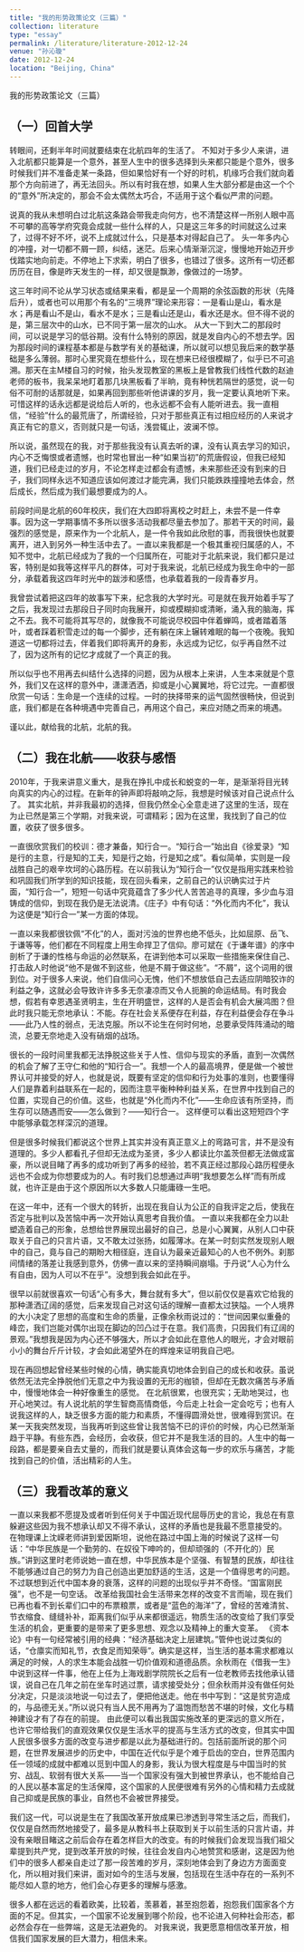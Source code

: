 ```yaml
---
title: "我的形势政策论文（三篇）"
collection: literature
type: "essay"
permalink: /literature/literature-2012-12-24
venue: "孙沁璇"
date: 2012-12-24
location: "Beijing, China"
---
```


我的形势政策论文（三篇）

## （一）回首大学

转眼间，还剩半年时间就要结束在北航四年的生活了。
不知对于多少人来讲，进入北航都只能算是一个意外，甚至人生中的很多选择到头来都只能是个意外，很多时候我们并不准备走某一条路，但如果恰好有一个好的时机，机缘巧合我们就向着那个方向前进了，再无法回头。所以有时我在想，如果人生大部分都是由这一个个的“意外”所决定的，那会不会太偶然太巧合，不适用于这个看似严肃的问题。
 
说真的我从未想明白过北航这条路会带我走向何方，也不清楚这样一所别人眼中高不可攀的高等学府究竟会成就一些什么样的人，只是这三年多的时间就这么过来了，过得不好不坏，说不上成就过什么，只是基本对得起自己了。
头一年多内心的冲撞，对一切都不屑一顾，纠结，迷茫。后来心情渐渐沉淀，慢慢地开始迈开步伐踏实地向前走。不停地上下求索，明白了很多，也错过了很多。这所有一切还都历历在目，像是昨天发生的一样，却又很是飘渺，像做过的一场梦。
 
这三年时间不论从学习状态或结果来看，都是呈一个周期的余弦函数的形状（先降后升），或者也可以用那个有名的“三境界”理论来形容：一是看山是山，看水是水；再是看山不是山，看水不是水；三是看山还是山，看水还是水。但不得不说的是，第三层次中的山水，已不同于第一层次的山水。
从大一下到大二的那段时间，可以说是学习的低谷期。没有什么特别的原因，就是发自内心的不想去学。因为那段时间的课程基本都是与数学有关的基础课，所以就可以想见我后来的数学基础是多么薄弱。那时心里究竟在想些什么，现在想来已经很模糊了，似乎已不可追溯。那天在主M楼自习的时候，抬头发现教室的黑板上是曾教我们线性代数的赵迪老师的板书，我呆呆地盯着那几块黑板看了半晌，竟有种恍若隔世的感觉，说一句俗不可耐的话那就是，如果再回到那些听他讲课的岁月，我一定要认真地听下来。
可惜这样的话永远都是说给后人听的，也永远都不会有人能听进去。我一直相信，“经验”什么的最荒唐了，所谓经验，只对于那些真正有过相应经历的人来说才真正有它的意义，否则就只是一句话，浅尝辄止，波澜不惊。
 
所以说，虽然现在的我，对于那些我没有认真去听的课，没有认真去学习的知识，内心不乏悔恨或者遗憾，也时常也冒出一种“如果当初”的荒唐假设，但我已经知道，我们已经走过的岁月，不论怎样走过都会有遗憾，未来那些还没有到来的日子，我们同样永远不知道应该如何渡过才能完满，我们只能跌跌撞撞地去体会，然后成长，然后成为我们最想要成为的人。
 
前段时间是北航的60年校庆，我们在大四即将离校之时赶上，未尝不是一件幸事。因为这一学期事情不多所以很多活动我都尽量去参加了。那若干天的时间，最强烈的感觉是，原来作为一个北航人，是一件令我如此欣慰的事，而我很快也就要离开，进入到另外一种生活中去了。一直以来我都是一个极其重视归属感的人，不知不觉中，北航已经成为了我的一个归属所在，可能对于北航来说，我们都只是过客，特别是如我等这样平凡的群体，可对于我来说，北航已经成为我生命中的一部分，承载着我这四年时光中的跋涉和感悟，也承载着我的一段青春岁月。
 
我曾尝试着把这四年的故事写下来，纪念我的大学时光。可是就在我开始着手写了之后，我发现过去那段日子同时向我展开，抑或模糊抑或清晰，涌入我的脑海，挥之不去。我不可能将其写尽的，就像我不可能说尽校园中伴着蝉鸣，或者踏着落叶，或者踩着积雪走过的每一个脚步，还有躺在床上辗转难眠的每一个夜晚。我知道这一切都将过去，伴着我们即将离开的身影，永远成为记忆，似乎再自然不过了，因为这所有的记忆才成就了一个真正的我。
 
所以似乎也不用再去纠结什么选择的问题，因为从根本上来讲，人生本来就是个意外，我们又在这样的意外中，潇潇洒洒，抑或是小心翼翼地，将它过完。一直都很欣赏一句话：生命是一个连续的过程。一时的抉择带来的运气固然很畅快，但说到底，我们都是在各种境遇中完善自己，再用这个自己，来应对随之而来的境遇。

谨以此，献给我的北航，北航的我。
 

## （二）我在北航——收获与感悟
 
2010年，于我来讲意义重大，是我在挣扎中成长和蜕变的一年，是渐渐将目光转向真实的内心的过程。在新年的钟声即将敲响之际，我想是时候该对自己说点什么了。
其实北航，并非我最初的选择，但我仍然全心全意走进了这里的生活，现在为止已然是第三个学期，对我来说，可谓精彩；因为在这里，我找到了自己的位置，收获了很多很多。
 
一直很欣赏我们的校训：德才兼备，知行合一。“知行合一”始出自《徐爱录》“知是行的主意，行是知的工夫，知是行之始，行是知之成”。看似简单，实则是一段战胜自己的艰辛坎坷的心路历程。在以前我认为“知行合一”仅仅是指用实践来检验和巩固我们所学到的知识技能，现在回头看来，之前自己的认识确实过于片面，“知行合一”，短短一句话中究竟蕴含了多少代人苦苦追寻的真理，多少血与泪铸成的信仰，到现在我仍是无法说清。《庄子》中有句话：“外化而内不化”，我认为这便是“知行合一”某一方面的体现。
 
一直以来我都很钦佩“不化”的人，面对污浊的世界也绝不低头，比如屈原、岳飞、于谦等等，他们都在不同程度上用生命捍卫了信仰。廖可斌在《于谦年谱》的序中剖析了于谦的性格与命运的必然联系，在讲到他本可以采取一些措施来保住自己、打击敌人时他说“他不是做不到这些，他是不屑于做这些”。“不屑”，这个词用的很到位。对于很多人来说，他们自信问心无愧，他们不想放低自己去适应阴暗狡诈的利益之争，这就必会导致许许多多无奈凄凉而又令人扼腕的命运结局。有时我会想，假若有幸恩遇圣贤明主，生在开明盛世，这样的人是否会有机会大展鸿图？但此时我只能无奈地承认：不能。存在社会关系便存在利益，存在利益便会存在争斗——此乃人性的弱点，无法克服。所以不论生在何时何地，总要承受阵阵涌动的暗流，总要无奈地走入没有硝烟的战场。
 
很长的一段时间里我都无法挣脱这些关于人性、信仰与现实的矛盾，直到一次偶然的机会了解了王守仁和他的“知行合一”。我想一个人的最高境界，便是做一个被世界认可并接受的好人，也就是说，既要有坚定的信仰和行为处事的准则，也要懂得人们是靠着利益联系在一起的，因而注意平衡种种利益关系，在世界中找到自己的位置，实现自己的价值。这些，也就是“外化而内不化”——生命应该有所坚持，而生存可以随遇而安——怎么做到？——知行合一。
这样便可以看出这短短四个字中能够承载怎样深沉的道理。
 
但是很多时候我们都说这个世界上其实并没有真正意义上的弯路可言，并不是没有道理的。多少人都看孔子但却无法成为圣贤，多少人都读比尔盖茨但都无法做成富豪，所以说目睹了再多的成功听到了再多的经验，若不真正经过那段心路历程便永远也不会成为你想要成为的人。有时我们总想通过声明“我想要怎么样”而有所成就，也许正是由于这个原因所以大多数人只能庸碌一生吧。
 
在这一年中，还有一个很大的转折，出现在我自认为公正的自我评定之后，使我在否定与批判以及苦恼中再一次开始认真思考自我价值。
一直以来我都在全力以赴塑造着自己的形象，总想给世界展现出最好的自己，总是小心翼翼，从别人口中获取关于自己的只言片语，又不敢太过张扬，如履薄冰。在某一时刻实然发现别人眼中的自己，竟与自己的期盼大相径庭，连自认为最亲近最知心的人也不例外。刹那间情绪的落差让我感到意外，仿佛一直以来的坚持瞬间崩塌。于丹说“人心为什么有自由，因为人可以不在乎”。没想到我会如此在乎。
 
很早以前就很喜欢一句话“心有多大，舞台就有多大”，但以前仅仅是喜欢它给我的那种潇洒辽阔的感觉，后来发现自己对这句话的理解一直都太过狭隘。一个人境界的大小决定了思想的高度和生命的质量，正像余秋雨说过的：“世间因果似重叠的峰峦，我们岂能对偶尔出现在脚边的凹凸过于在意。我们高贵，只因我们有辽阔的景观。”我想我是因为内心还不够强大，所以才会如此在意他人的眼光，才会对眼前小小的舞台斤斤计较，才会如此渴望外在的辉煌来证明我自己吧。
 
现在再回想起曾经某些时候的心情，确实能真切地体会到自己的成长和收获。虽说依然无法完全挣脱他们无意之中为我设置的无形的枷锁，但却在无数次痛苦与矛盾中，慢慢地体会一种好像重生的感觉。
在北航很累，也很充实；无助地哭过，也开心地笑过。有人说北航的学生智商高情商低，今后走上社会一定会吃亏；也有人说我这样的人，缺乏很多方面的能力和素质，不懂得圆滑处世，很难得到赏识。在某一天我突然发现，当我再听到这些曾让我苦恼不已的评价的时候，内心已然渐渐趋于平静。有些东西，会经历，会收获，但它并不是我生活的目的。人生中的每一段路，都是要亲自去丈量的，而我们就是要认真体会这每一步的欢乐与痛苦，才能找到自己的价值，活出精彩的人生。
 
## （三）我看改革的意义
 
一直以来我都不愿提及或者听到任何关于中国近现代屈辱历史的言论，我总在有意躲避这些因为我不想承认却又不得不承认，这样的矛盾也是我最不愿意接受的。
在物理课上沈嵘老师讲到爱因斯坦，说他在路过中国上海的时候说了这样一句话：“中华民族是一个勤劳的、在奴役下呻吟的，但却顽强的（不开化的）民族。”讲到这里时老师说她一直在想，中华民族本是个坚强、有智慧的民族，却往往不能够通过自己的努力为自己创造出更加舒适的生活，这是一个值得思考的问题。不过联想到近代中国本身的衰落，这样的问题的出现似乎并不奇怪。“国富刚民强”，也不是一句空话。
改革给我国社会生活带来怎样的改变不言而喻，现在我们已再也看不到长辈们口中的布票粮票，或者是“蓝色的海洋”了，曾经的苦难清贫、节衣缩食、缝缝补补，距离我们似乎从来都很遥远，物质生活的改变给了我们享受生活的机会，更重要的是带来了更多思想、观念以及精神上的重大变革。
《资本论》中有一句经常被引用的经典：“经济基础决定上层建筑。”管仲也说过类似的话，“仓廪实而知礼节，衣食足而知荣辱”。确实是这样，当生活的基本需求都难以满足的时候，人的求生本能会战胜一切价值观和道德品质。余秋雨在《借我一生》中说到这样一件事，他在上任为上海戏剧学院院长之后有一位老教师去找他承认错误，说自己在几年之前在坐车时逃过票，请求接受处分；但余秋雨并没有做任何处分决定，只是淡淡地说一句过去了，便把他送走。他在书中写到：“这是贫穷造成的，与品德无关。”所以说只有当人民不用再为了温饱而愁苦不堪的时候，文化与精神建设才有了存在的前提。
由此便可以看出我国实施改革的更深远的意义所在，也许它带给我们的直观效果仅仅是生活水平的提高与生活方式的改变，但其实中国人民很多很多方面的改变与进步都是以此为基础进行的。包括前面所说的那个问题，在世界发展进步的历史中，中国在近代似乎是个难于启齿的空白，世界范围内任一领域的成就中都难以觅到中国人的身影，我认为很大程度是与中国当时的贫穷、战乱、软弱有很大关系——当一个国家没有强大到被世界承认，也不能给自己的人民以基本富足的生活保障，这个国家的人民便很难有另外的心情和精力去成就自己抑或是民族的事业，自然也不会被世界接受。
 
我们这一代，可以说是生在了我国改革开放成果已渗透到寻常生活之后，而我们，仅仅是自然而然地接受了，最多是从教科书上获取到关于以前生活的只言片语，并没有亲眼目睹这之前后会存在着怎样巨大的改变。有的时候我们会发现当我们祖父辈提到共产党，提到改革开放的时候，往往会发自内心地赞赏和感谢，这是因为他们中的很多人都亲自走过了那一段苦难的岁月，深刻地体会到了身边方方面面变化，所以相对我们来讲，面对如今的生活与发展，包括现在生活中存在的一系列不能尽如人意的地方，他们会心存更多的理解与感激。
 
很多人都在远远的看着欧美，比较着，羡慕着，甚至抱怨着，抱怨我们国家各个方面的不足。但其实，一个国家不论发展到哪个阶段，也不论进入何种社会形态，都必然会存在一些弊端，这是无法避免的。
对我来说，我更愿意相信改革开放，相信我们国家发展的巨大潜力，相信未来。

